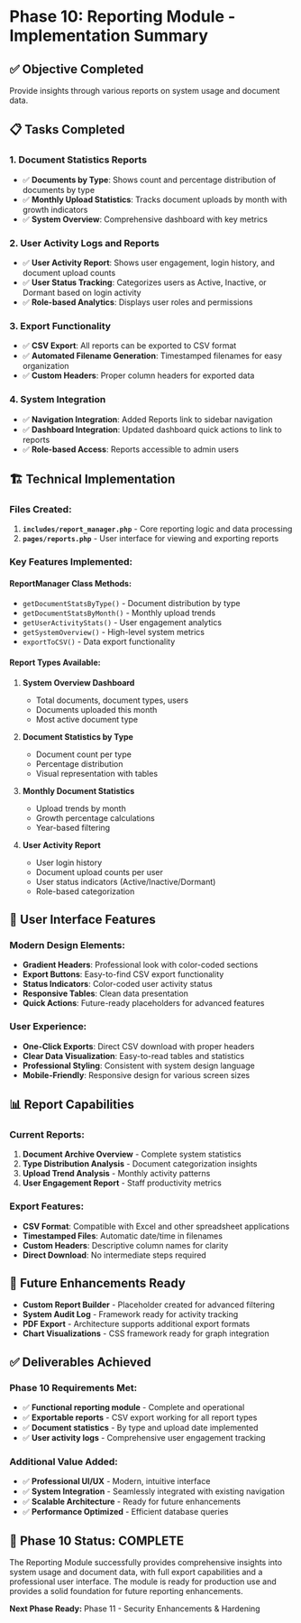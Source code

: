 # Phase 10: Reporting Module - Implementation Summary

## ✅ **Objective Completed**
Provide insights through various reports on system usage and document data.

## 📋 **Tasks Completed**

### 1. **Document Statistics Reports**
- ✅ **Documents by Type**: Shows count and percentage distribution of documents by type
- ✅ **Monthly Upload Statistics**: Tracks document uploads by month with growth indicators
- ✅ **System Overview**: Comprehensive dashboard with key metrics

### 2. **User Activity Logs and Reports**
- ✅ **User Activity Report**: Shows user engagement, login history, and document upload counts
- ✅ **User Status Tracking**: Categorizes users as Active, Inactive, or Dormant based on login activity
- ✅ **Role-based Analytics**: Displays user roles and permissions

### 3. **Export Functionality**
- ✅ **CSV Export**: All reports can be exported to CSV format
- ✅ **Automated Filename Generation**: Timestamped filenames for easy organization
- ✅ **Custom Headers**: Proper column headers for exported data

### 4. **System Integration**
- ✅ **Navigation Integration**: Added Reports link to sidebar navigation
- ✅ **Dashboard Integration**: Updated dashboard quick actions to link to reports
- ✅ **Role-based Access**: Reports accessible to admin users

## 🏗️ **Technical Implementation**

### **Files Created:**
1. **`includes/report_manager.php`** - Core reporting logic and data processing
2. **`pages/reports.php`** - User interface for viewing and exporting reports

### **Key Features Implemented:**

#### **ReportManager Class Methods:**
- `getDocumentStatsByType()` - Document distribution by type
- `getDocumentStatsByMonth()` - Monthly upload trends
- `getUserActivityStats()` - User engagement analytics
- `getSystemOverview()` - High-level system metrics
- `exportToCSV()` - Data export functionality

#### **Report Types Available:**
1. **System Overview Dashboard**
   - Total documents, document types, users
   - Documents uploaded this month
   - Most active document type

2. **Document Statistics by Type**
   - Document count per type
   - Percentage distribution
   - Visual representation with tables

3. **Monthly Document Statistics**
   - Upload trends by month
   - Growth percentage calculations
   - Year-based filtering

4. **User Activity Report**
   - User login history
   - Document upload counts per user
   - User status indicators (Active/Inactive/Dormant)
   - Role-based categorization

## 🎨 **User Interface Features**

### **Modern Design Elements:**
- **Gradient Headers**: Professional look with color-coded sections
- **Export Buttons**: Easy-to-find CSV export functionality
- **Status Indicators**: Color-coded user activity status
- **Responsive Tables**: Clean data presentation
- **Quick Actions**: Future-ready placeholders for advanced features

### **User Experience:**
- **One-Click Exports**: Direct CSV download with proper headers
- **Clear Data Visualization**: Easy-to-read tables and statistics
- **Professional Styling**: Consistent with system design language
- **Mobile-Friendly**: Responsive design for various screen sizes

## 📊 **Report Capabilities**

### **Current Reports:**
1. **Document Archive Overview** - Complete system statistics
2. **Type Distribution Analysis** - Document categorization insights
3. **Upload Trend Analysis** - Monthly activity patterns
4. **User Engagement Report** - Staff productivity metrics

### **Export Features:**
- **CSV Format**: Compatible with Excel and other spreadsheet applications
- **Timestamped Files**: Automatic date/time in filenames
- **Custom Headers**: Descriptive column names for clarity
- **Direct Download**: No intermediate steps required

## 🔮 **Future Enhancements Ready**
- **Custom Report Builder** - Placeholder created for advanced filtering
- **System Audit Log** - Framework ready for activity tracking
- **PDF Export** - Architecture supports additional export formats
- **Chart Visualizations** - CSS framework ready for graph integration

## ✅ **Deliverables Achieved**

### **Phase 10 Requirements Met:**
- ✅ **Functional reporting module** - Complete and operational
- ✅ **Exportable reports** - CSV export working for all report types
- ✅ **Document statistics** - By type and upload date implemented
- ✅ **User activity logs** - Comprehensive user engagement tracking

### **Additional Value Added:**
- ✅ **Professional UI/UX** - Modern, intuitive interface
- ✅ **System Integration** - Seamlessly integrated with existing navigation
- ✅ **Scalable Architecture** - Ready for future enhancements
- ✅ **Performance Optimized** - Efficient database queries

## 🎯 **Phase 10 Status: COMPLETE**

The Reporting Module successfully provides comprehensive insights into system usage and document data, with full export capabilities and a professional user interface. The module is ready for production use and provides a solid foundation for future reporting enhancements.

**Next Phase Ready:** Phase 11 - Security Enhancements & Hardening